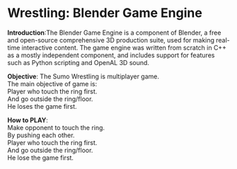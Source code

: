 # Wrestling: Blender Game Engine
<b>Introduction</b>:The Blender Game Engine is a component of Blender, a free and open-source comprehensive 3D production suite, used for making real-time interactive content. The game engine was written from scratch in C++ as a mostly independent component, and includes support for features such as Python scripting and OpenAL 3D sound.

<b>Objective</b>: The Sumo Wrestling is multiplayer game.<br/>
The main objective of game is:<br/>
Player who touch the ring first.<br/>
And go outside the ring/floor.<br/>
He loses the game first.

<b>How to PLAY</b>:<br/>
Make opponent to touch the ring.<br/>
By pushing each other.<br/>
Player who touch the ring first.<br/>
And go outside the ring/floor.<br/>
He lose the game first.


